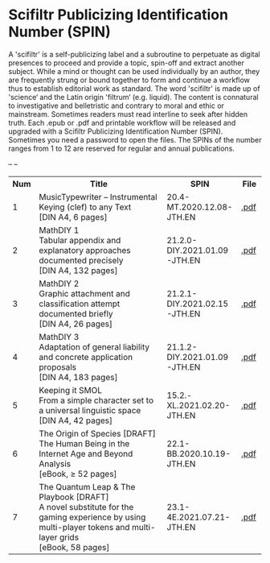 # Scifiltr Publicizing Identification Number (SPIN)
A 'scifiltr' is a self-publicizing label and a subroutine to perpetuate as digital presences to proceed and provide a topic, spin-off and extract another subject. While a mind or thought can be used individually by an author, they are frequently strung or bound together to form and continue a workflow thus to establish editorial work as standard. The word 'scifiltr' is made up of 'science‘ and the Latin origin 'filtrum‘ (e.g. liquid). The content is connatural to investigative and belletristic and contrary to moral and ethic or mainstream. Sometimes readers must read interline to seek after hidden truth. Each .epub or .pdf and printable workflow will be released and upgraded with a Scifiltr Publicizing Identification Number (SPIN). Sometimes you need a password to open the files. The SPINs of the number ranges from 1 to 12 are reserved for regular and annual publications.<br>
<table id="SPIN">
  <tr class="header">
    <th style="width:5%">Num</th>
    <th style="width:65%">Title</th>
    <th style="width:20">SPIN</th>
    <th style="width:10%">File</th>
  </tr>
  <tr>
<td>1</td>
<td>MusicTypewriter – Instrumental Keying (clef) to any Text<br>[DIN A4, 6 pages]</td>
<td>20.4-MT.2020.12.08-JTH.EN</td>
<td><a href="https://github.com/scifiltr/SPIN/blob/master/SPIN20.4-MT.2020.12.08-JTH.EN.pdf">.pdf</a></td>
  <tr>
  <tr>
<td>2</td>
<td>MathDIY 1<br>Tabular appendix and explanatory approaches documented precisely<br>[DIN A4, 132 pages]</td>
<td>21.2.0-DIY.2021.01.09-JTH.EN</td>
<td><a href="https://github.com/scifiltr/SPIN/blob/master/SPIN21.2.0-DIY.2021.01.09-JTH.EN.pdf">.pdf</a></td>
  <tr>
  <tr>
<td>3</td>
<td>MathDIY 2<br>Graphic attachment and classification attempt documented briefly<br>[DIN A4, 26 pages]</td>
<td>21.2.1-DIY.2021.02.15-JTH.EN</td>
<td><a href="https://github.com/scifiltr/SPIN/blob/master/SPIN21.2.1-DIY.2021.02.15-JTH.EN.pdf">.pdf</a></td>
  <tr>
    <tr>
<td>4</td>
<td>MathDIY 3<br>Adaptation of general liability and concrete application proposals<br>[DIN A4, 183 pages]</td>
<td>21.1.2-DIY.2021.01.09-JTH.EN</td>
<td><a href="https://github.com/scifiltr/SPIN/blob/master/DRAFT_SPIN21.1.2-DIY.2021.01.09-JTH.EN.pdf">.pdf</a></td>
  <tr>
    <tr>
<td>5</td>
<td>Keeping it SMOL<br>From a simple character set to a universal linguistic space<br>[DIN A4, 42 pages]</td>
<td>15.2.-XL.2021.02.20-JTH.EN</td>
<td><a href="https://github.com/scifiltr/SPIN/blob/master/SPIN15.2.-XL.2021.02.20-JTH.EN.pdf">.pdf</a></td>
  <tr>
    <tr>
<td>6</td>–
<td>The Origin of Species [DRAFT]<br>The Human Being in the Internet Age and Beyond Analysis
<br>[eBook, ≥ 52 pages]</td>
<td>22.1-BB.2020.10.19-JTH.EN</td>
<td><a href="https://github.com/scifiltr/SPIN/blob/master/SPIN22.1-BB.2020.10.19-JTH.EN.pdf">.pdf</a></td>
  <tr>
    <tr>
<td>7</td>–
<td>The Quantum Leap & The Playbook [DRAFT]<br>A novel substitute for the gaming experience by using multi-player tokens and multi-layer grids
<br>[eBook, 58 pages]</td>
<td>23.1-4E.2021.07.21-JTH.EN</td>
<td><a href="https://github.com/scifiltr/SPIN/blob/master/DRAFT_23.1-4E.2021.07.21-JTH.EN.pdf">.pdf</a>
      </td>
  <tr>
</table>
